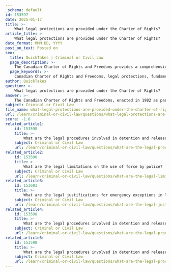 ```yaml
---
_schema: default
id: 153597
date: 2025-01-17
title: >-
    What legal protections are provided under the Charter of Rights?
article_title: >-
    What legal protections are provided under the Charter of Rights?
date_format: MMM DD, YYYY
post_on_text: Posted on
seo:
  title: QuickTakes | Criminal or Civil Law
  page_description: >-
    The Canadian Charter of Rights and Freedoms provides a comprehensive framework of legal protections for individuals, including fundamental freedoms, democratic rights, legal rights, equality rights, language rights, and enforcement mechanisms.
  page_keywords: >-
    Canadian Charter of Rights and Freedoms, legal protections, fundamental freedoms, democratic rights, legal rights, equality rights, language rights, minority language educational rights, enforcement of rights, limitations, constitutional rights, individual liberties, rights and freedoms, discrimination
author: QuickTakes
question: >-
    What legal protections are provided under the Charter of Rights?
answer: >-
    The Canadian Charter of Rights and Freedoms, enacted in 1982 as part of the Constitution Act, provides a comprehensive framework of legal protections for individuals in Canada. Here are some of the key rights and freedoms guaranteed under the Charter:\n\n1. **Fundamental Freedoms**: Section 2 of the Charter guarantees fundamental freedoms, including:\n   - Freedom of conscience and religion\n   - Freedom of thought, belief, opinion, and expression, including freedom of the press\n   - Freedom of peaceful assembly\n   - Freedom of association\n\n2. **Democratic Rights**: Sections 3 to 5 protect democratic rights, which include:\n   - The right to vote in federal, provincial, and local elections\n   - The right to run for public office\n   - The requirement for regular elections\n\n3. **Legal Rights**: Sections 7 to 14 outline legal rights, which include:\n   - The right to life, liberty, and security of the person (Section 7)\n   - The right to be free from unreasonable search and seizure (Section 8)\n   - The right to not be arbitrarily detained or imprisoned (Section 9)\n   - The right to be informed promptly of the reasons for arrest (Section 10)\n   - The right to a fair trial (Section 11)\n   - The right to be presumed innocent until proven guilty (Section 11(d))\n   - The right against self-incrimination (Section 11(c))\n   - The right to an interpreter (Section 14)\n\n4. **Equality Rights**: Section 15 guarantees equality before the law and equal protection and benefit of the law without discrimination based on race, national or ethnic origin, color, religion, sex, age, or mental or physical disability.\n\n5. **Language Rights**: Sections 16 to 20 provide for the use of English and French in federal institutions and the right to education in either language.\n\n6. **Minority Language Educational Rights**: Section 23 protects the rights of minority language groups to have their children educated in their language.\n\n7. **Enforcement of Rights**: Section 24 provides individuals with the right to seek a remedy if their rights or freedoms, as guaranteed by the Charter, have been infringed or denied.\n\n8. **Limitations**: Section 1 allows for reasonable limits on rights and freedoms, provided that such limits can be demonstrably justified in a free and democratic society.\n\nThe Charter serves as a powerful tool for individuals to challenge laws and government actions that infringe upon their rights. If a law is found to violate the Charter, it may be declared invalid or subject to judicial review, reinforcing the accountability of government actions and the protection of individual liberties.
subject: Criminal or Civil Law
file_name: what-legal-protections-are-provided-under-the-charter-of-rights.md
url: /learn/criminal-or-civil-law/questions/what-legal-protections-are-provided-under-the-charter-of-rights
score: -1.0
related_article1:
    id: 153598
    title: >-
        What are the legal procedures involved in detention and release processes?
    subject: Criminal or Civil Law
    url: /learn/criminal-or-civil-law/questions/what-are-the-legal-procedures-involved-in-detention-and-release-processes
related_article2:
    id: 153590
    title: >-
        What are the legal limitations on the use of force by police?
    subject: Criminal or Civil Law
    url: /learn/criminal-or-civil-law/questions/what-are-the-legal-limitations-on-the-use-of-force-by-police
related_article3:
    id: 153601
    title: >-
        What are the legal justifications for emergency exceptions in law enforcement?
    subject: Criminal or Civil Law
    url: /learn/criminal-or-civil-law/questions/what-are-the-legal-justifications-for-emergency-exceptions-in-law-enforcement
related_article4:
    id: 153598
    title: >-
        What are the legal procedures involved in detention and release processes?
    subject: Criminal or Civil Law
    url: /learn/criminal-or-civil-law/questions/what-are-the-legal-procedures-involved-in-detention-and-release-processes
related_article5:
    id: 153598
    title: >-
        What are the legal procedures involved in detention and release processes?
    subject: Criminal or Civil Law
    url: /learn/criminal-or-civil-law/questions/what-are-the-legal-procedures-involved-in-detention-and-release-processes
---
```


&nbsp;